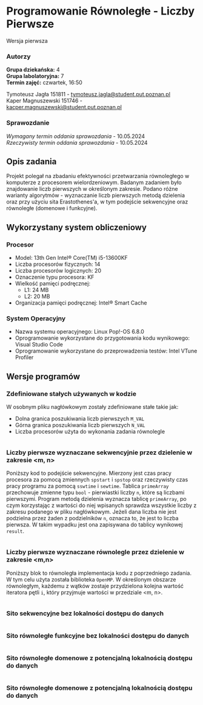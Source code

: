# Programowanie Równoległe - Liczby Pierwsze

Wersja pierwsza

### Autorzy

**Grupa dziekańska:** 4  
**Grupa labolatoryjna:** 7  
**Termin zajęć:** czwartek, 16:50


Tymoteusz Jagła 151811 - tymoteusz.jagla@student.put.poznan.pl  
Kaper Magnuszewski 151746 - kacper.magnuszewski@student.put.poznan.pl

### Sprawozdanie

_Wymagany termin oddania sprawozdania -_ 10.05.2024  
_Rzeczywisty termin oddania sprawozdania -_ 10.05.2024  

## Opis zadania

Projekt polegał na zbadaniu efektywności przetwarzania równoległego w komputerze z procesorem wielordzeniowym. Badanym zadaniem było znajdowanie liczb pierwszych w określonym zakresie. Podano różne warianty algorytmów - wyznaczanie liczb pierwszych metodą dzielenia oraz przy użyciu sita Erastothenes'a, w tym podejście sekwencyjne oraz równoległe (domenowe i funkcyjne).

## Wykorzystany system obliczeniowy

### Procesor

- Model: 13th Gen Intel® Core(TM) i5-13600KF
- Liczba procesorów fizycznych: 14
- Liczba procesorów logicznych: 20
- Oznaczenie typu procesora: KF
- Wielkość pamięci podręcznej: 
  - L1: 24 MB
  - L2: 20 MB
- Organizacja pamięci podręcznej: Intel® Smart Cache

### System Operacyjny

- Nazwa systemu operacyjnego: Linux Pop!-OS 6.8.0
- Oprogramowanie wykorzystane do przygotowania kodu wynikowego: Visual Studio Code
- Oprogramowanie wykorzystane do przeprowadzenia testów: Intel VTune Profiler

## Wersje programów

### Zdefiniowane stałych używanych w kodzie
W osobnym pliku nagłówkowym zostały zdefiniowane stałe takie jak:
  - Dolna granica poszukiwania liczb pierwszych `M_VAL`
  - Górna granica poszukiwania liczb pierwszych `N_VAL`
  - Liczba procesorów użyta do wykonania zadania równolegle 

```cpp

```


### Liczby pierwsze wyznaczane sekwencyjnie przez dzielenie w zakresie <m, n>
Poniższy kod to podejście sekwencyjne. Mierzony jest czas pracy procesora za pomocą zmiennych `spstart` i `spstop` oraz rzeczywisty czas pracy programu za pomocą `sswtime` i `sewtime`. Tablica `primeArray` przechowuje zmienne typu `bool` - pierwiastki liczby `n`, które są liczbami pierwszymi. Program metodą dzielenia wyznacza tablicę `primeArray`, po czym korzystając z wartości do niej wpisanych sprawdza wszystkie liczby z zakresu podanego w pliku nagłówkowym. Jeżeli dana liczba nie jest podzielna przez żaden z podzielników `n`, oznacza to, że jest to liczba pierwsza. W takim wypadku jest ona zapisywana do tablicy wynikowej `result`.
```cpp

```


### Liczby pierwsze wyznaczane równolegle przez dzielenie w zakresie <m,n>
Poniższy blok to równoległa implementacja kodu z poprzedniego zadania. W tym celu użyta została biblioteka `OpenMP`. W określonym obszarze równoległym, każdemu z wątków zostaje przydzielona kolejna wartość iteratora pętli `i`, który przyjmuje wartości w przedziale <m, n>.
```cpp

```


### Sito sekwencyjne bez lokalności dostępu do danych

```cpp

```


### Sito równoległe funkcyjne bez lokalności dostępu do danych

```cpp

```


### Sito równoległe domenowe z potencjalną lokalnością dostępu do danych

```cpp

```


### Sito równoległe domenowe z potencjalną lokalnością dostępu do danych

```cpp

```
